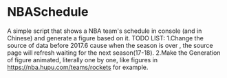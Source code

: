 # NBASchedule
A simple script that shows a NBA team's schedule in console (and in Chinese) and generate a figure based on it.
TODO LIST:
1.Change the source of data before 2017.6 cause when the season is over , the source page will refresh waiting for the next season(17-18).
2.Make the Generation of figure animated, literally one by one, like figures in https://nba.hupu.com/teams/rockets for example.
